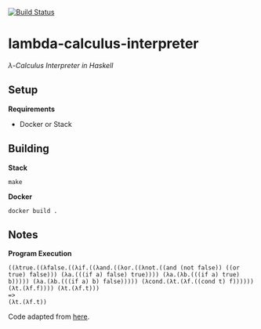 [![Build Status](https://travis-ci.org/pindaroso/lambda-calculus-interpreter.svg?branch=master)](https://travis-ci.org/pindaroso/lambda-calculus-interpreter)

# lambda-calculus-interpreter

*λ-Calculus Interpreter in Haskell*

## Setup

**Requirements**

* Docker or Stack

## Building

**Stack**

`make`

**Docker**

`docker build .`

## Notes

**Program Execution**

```
((λtrue.((λfalse.((λif.((λand.((λor.((λnot.((and (not false)) ((or true) false))) (λa.(((if a) false) true)))) (λa.(λb.(((if a) true) b))))) (λa.(λb.(((if a) b) false))))) (λcond.(λt.(λf.((cond t) f)))))) (λt.(λf.f)))) (λt.(λf.t)))
=>
(λt.(λf.t))
```

Code adapted from <a href="https://github.com/Hardmath123/haskell-lambda-calculus" target="_blank">here</a>.
